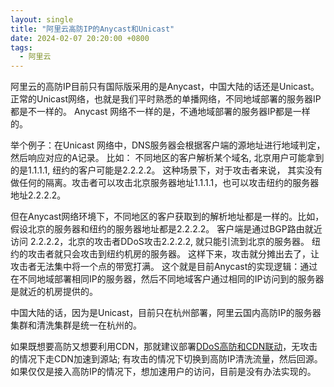 ```yaml
---
layout: single
title: "阿里云高防IP的Anycast和Unicast"
date: 2024-02-07 20:20:00 +0800
tags:
  - 阿里云
---
```


阿里云的高防IP目前只有国际版采用的是Anycast，中国大陆的话还是Unicast。
正常的Unicast网络，也就是我们平时熟悉的单播网络，不同地域部署的服务器IP都是不一样的。
Anycast 网络不一样的是，不通地域部署的服务器IP都是一样的。

举个例子：在Unicast 网络中，DNS服务器会根据客户端的源地址进行地域判定，然后响应对应的A记录。
比如： 不同地区的客户解析某个域名, 北京用户可能拿到的是1.1.1.1, 纽约的客户可能是2.2.2.2。
这种场景下，对于攻击者来说， 其实没有做任何的隔离。攻击者可以攻击北京服务器地址1.1.1.1，也可以攻击纽约的服务器地址2.2.2.2。

但在Anycast网络环境下，不同地区的客户获取到的解析地址都是一样的。比如，假设北京的服务器和纽约的服务器地址都是2.2.2.2。
客户端是通过BGP路由就近访问 2.2.2.2，北京的攻击者DDoS攻击2.2.2.2, 就只能引流到北京的服务器。
纽约的攻击者就只会攻击到纽约机房的服务器。
这样下来，攻击就分摊出去了，让攻击者无法集中将一个点的带宽打满。 这个就是目前Anycast的实现逻辑：通过在不同地域部署相同IP的服务器，然后不同地域客户通过相同的IP访问到的服务器是就近的机房提供的。

中国大陆的话，因为是Unicast，目前只在杭州部署，阿里云国内高防IP的服务器集群和清洗集群是统一在杭州的。

如果既想要高防又想要利用CDN，那就建议部署[DDoS高防和CDN联动](https://help.aliyun.com/zh/anti-ddos/anti-ddos-pro-and-premium/user-guide/use-the-cdn-or-dcdn-interaction-feature)，无攻击的情况下走CDN加速到源站; 有攻击的情况下切换到高防IP清洗流量，然后回源。
如果仅仅是接入高防IP的情况下，想加速用户的访问，目前是没有办法实现的。


